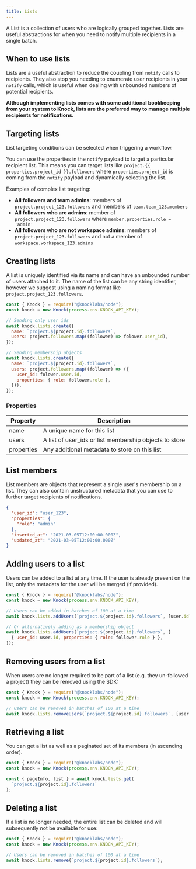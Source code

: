 ```yaml
---
title: Lists
---
```


<!-- This page is a DRAFT and should not be linked to until Lists are fully formed and available to customers. -->

A List is a collection of users who are logically grouped together. Lists are useful abstractions
for when you need to notify multiple recipients in a single batch.

## When to use lists

Lists are a useful abstraction to reduce the coupling from `notify` calls to recipients. They also stop
you needing to enumerate user recipients in your `notify` calls, which is useful when dealing with unbounded
numbers of potential recipients.

**Although implementing lists comes with some additional bookkeeping from your system to Knock, lists
are the preferred way to manage multiple recipients for notifications.**

## Targeting lists

List targeting conditions can be selected when triggering a workflow.

You can use the properties in the `notify` payload to target a particular recipient list. This
means you can target lists like `project.{{ properties.project_id }}.followers` where `properties.project_id`
is coming from the `notify` payload and dynamically selecting the list.

Examples of complex list targeting:

- **All followers and team admins**: members of `project.project_123.followers` and members of `team.team_123.members`
- **All followers who are admins**: member of `project.project_123.followers` where `member.properties.role = 'admin'`
- **All followers who are not workspace admins**: members of `project.project_123.followers` and not a member of `workspace.workspace_123.admins`

## Creating lists

A list is uniquely identified via its name and can have an unbounded number of users attached to
it. The name of the list can be any string identifier, however we suggest using a naming format like
`project.project_123.followers`.

```js
const { Knock } = require("@knocklabs/node");
const knock = new Knock(process.env.KNOCK_API_KEY);

// Sending only user ids
await knock.lists.create({
  name: `project.${project.id}.followers`,
  users: project.followers.map((follower) => folower.user_id),
});

// Sending membership objects
await knock.lists.create({
  name: `project.${project.id}.followers`,
  users: project.followers.map((follower) => ({
    user_id: folower.user.id,
    properties: { role: follower.role },
  })),
});
```

### Properties

| Property   | Description                                            |
| ---------- | ------------------------------------------------------ |
| name       | A unique name for this list                            |
| users      | A list of user_ids or list membership objects to store |
| properties | Any additional metadata to store on this list          |

## List members

List members are objects that represent a single user's membership on a list. They can also contain
unstructured metadata that you can use to further target recipients of notifications.

```json
{
  "user_id": "user_123",
  "properties": {
    "role": "admin"
  },
  "inserted_at": "2021-03-05T12:00:00.000Z",
  "updated_at": "2021-03-05T12:00:00.000Z"
}
```

## Adding users to a list

Users can be added to a list at any time. If the user is already present on the list, only the metadata
for the user will be merged (if provided).

```js
const { Knock } = require("@knocklabs/node");
const knock = new Knock(process.env.KNOCK_API_KEY);

// Users can be added in batches of 100 at a time
await knock.lists.addUsers(`project.${project.id}.followers`, [user.id]);

// Or alternatively adding as a membership object
await knock.lists.addUsers(`project.${project.id}.followers`, [
  { user_id: user.id, properties: { role: follower.role } },
]);
```

## Removing users from a list

When users are no longer required to be part of a list (e.g. they un-followed a project) they
can be removed using the SDK:

```js
const { Knock } = require("@knocklabs/node");
const knock = new Knock(process.env.KNOCK_API_KEY);

// Users can be removed in batches of 100 at a time
await knock.lists.removeUsers(`project.${project.id}.followers`, [user.id]);
```

## Retrieving a list

You can get a list as well as a paginated set of its members (in ascending order).

```js
const { Knock } = require("@knocklabs/node");
const knock = new Knock(process.env.KNOCK_API_KEY);

const { pageInfo, list } = await knock.lists.get(
  `project.${project.id}.followers`
);
```

## Deleting a list

If a list is no longer needed, the entire list can be deleted and will subsequently not be
available for use:

```js
const { Knock } = require("@knocklabs/node");
const knock = new Knock(process.env.KNOCK_API_KEY);

// Users can be removed in batches of 100 at a time
await knock.lists.remove(`project.${project.id}.followers`);
```
